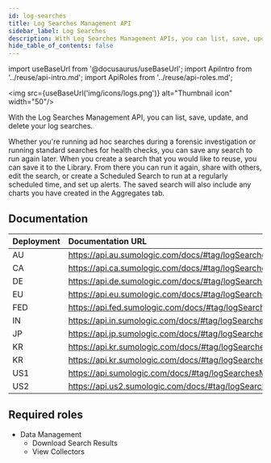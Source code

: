 ```yaml
---
id: log-searches
title: Log Searches Management API
sidebar_label: Log Searches
description: With Log Searches Management APIs, you can list, save, update, and delete your log searches.
hide_table_of_contents: false
---
```


import useBaseUrl from '@docusaurus/useBaseUrl';
import ApiIntro from '../reuse/api-intro.md';
import ApiRoles from '../reuse/api-roles.md';

<img src={useBaseUrl('img/icons/logs.png')} alt="Thumbnail icon" width="50"/>

With the Log Searches Management API, you can list, save, update, and delete your log searches.

Whether you're running ad hoc searches during a forensic investigation or running standard searches for health checks, you can save any search to run again later. When you create a search that you would like to reuse, you can save it to the Library. From there you can run it again, share with others, edit the search, or create a Scheduled Search to run at a regularly scheduled time, and set up alerts. The saved search will also include any charts you have created in the Aggregates tab.

## Documentation

<ApiIntro/>

| Deployment | Documentation URL                                        |
|:------------|:--------------------------------------------------------|
| AU         | https://api.au.sumologic.com/docs/#tag/logSearchesManagement  |
| CA         | https://api.ca.sumologic.com/docs/#tag/logSearchesManagement  |
| DE         | https://api.de.sumologic.com/docs/#tag/logSearchesManagement  |
| EU         | https://api.eu.sumologic.com/docs/#tag/logSearchesManagement  |
| FED        | https://api.fed.sumologic.com/docs/#tag/logSearchesManagement |
| IN         | https://api.in.sumologic.com/docs/#tag/logSearchesManagement  |
| JP         | https://api.jp.sumologic.com/docs/#tag/logSearchesManagement  |
| KR         | https://api.kr.sumologic.com/docs/#tag/logSearchesManagement  |
| KR         | https://api.kr.sumologic.com/docs/#tag/logSearchesManagement  |
| US1        | https://api.sumologic.com/docs/#tag/logSearchesManagement     |
| US2        | https://api.us2.sumologic.com/docs/#tag/logSearchesManagement |

## Required roles

<ApiRoles/>

* Data Management
    * Download Search Results
    * View Collectors